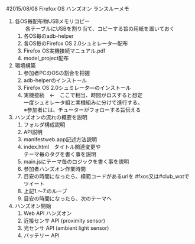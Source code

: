 #2015/08/08 Firefox OS ハンズオン ランスルーメモ
1. 各OS毎配布物USBメモリコピー  
　　各テーブルにUSBを割り当て、コピーする旨の用紙を置いておく
    1. 各OS毎のadb-helper
    2. 各OS毎のFirefox OS 2.0シュミレータ―配布
    3. Firefox OS実機接続マニュアル.pdf
    4. model_project配布
2. 環境構築
    1. 参加者PCのOSの割合を把握
    2. adb-helperのインストール
    3. Firefox OS 2.0シュミレータ―のインストール
    4. 実機接続　←　ここで相当、時間がロスすると想定  
       一度シュミレータ組と実機組みに分けて進行する。  
       ※参加者には、チューターがフォローする旨伝える
3. ハンズオンの流れの概要を説明
    1. フォルダ構成説明
    2. API説明
    3. manifestweb.app記述方法説明
    4. index.html　タイトル関連変更や<br />テーマ毎のタグを書く事を説明
    5. main.jsにテーマ毎のロジックを書く事を説明
    6. 参加者ハンズオン作業時間
    7. 目安の時間になったら、模範コードがあるurlを #fxos又は#club_wotでツイート
    8. 上記1.～7.のループ
    9. 目安の時間になったら、次のテーマへ
4. ハンズオン開始
    1. Web API ハンズオン
    2. 近接センサ API (proximity sensor)
    3. 光センサ API (ambient light sensor)
    4. バッテリー API
